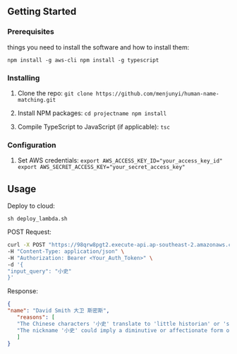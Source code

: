 
## Getting Started


### Prerequisites

things you need to install the software and how to install them:

`npm install -g aws-cli npm install -g typescript`

### Installing

1. Clone the repo:
   `git clone https://github.com/menjunyi/human-name-matching.git`

2. Install NPM packages:
   `cd projectname npm install`

3. Compile TypeScript to JavaScript (if applicable):
   `tsc`


### Configuration

1. Set AWS credentials:
   `export AWS_ACCESS_KEY_ID="your_access_key_id" export AWS_SECRET_ACCESS_KEY="your_secret_access_key"`


## Usage

Deploy to cloud:

`sh deploy_lambda.sh`

POST Request:

```bash
curl -X POST "https://98qrw8pgt2.execute-api.ap-southeast-2.amazonaws.com/get-name" \
-H "Content-Type: application/json" \
-H "Authorization: Bearer <Your_Auth_Token>" \
-d '{
"input_query": "小史"
}'
```

Response:
```json
{
"name": "David Smith 大卫 斯密斯",
   "reasons": [
   "The Chinese characters '小史' translate to 'little historian' or 'small history', where '史' can be associated with the surname 'Smith' in 'David Smith 大卫 斯密斯'.",
   "The nickname '小史' could imply a diminutive or affectionate form of the surname 'Smith'."
   ]
}

```
